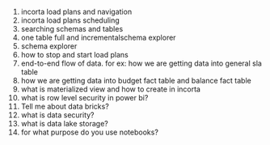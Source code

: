 1. incorta load plans and navigation
2. incorta load plans scheduling
3. searching schemas and tables
4. one table full and incrementalschema explorer
5. schema explorer
6. how to stop and start load plans
7. end-to-end flow of data. for ex:  how we are getting data into general sla table
8. how we are getting data into budget fact table and balance fact table
9. what is materialized view and how to create in incorta
10. what is row level security in power bi?
11. Tell me about data bricks?
12. what is data security?
13. what is data lake storage?
14. for what purpose do you use notebooks?




